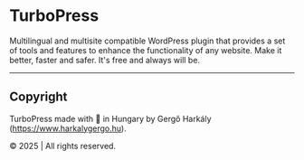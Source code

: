 # TurboPress

Multilingual and multisite compatible WordPress plugin that provides a set of tools and features to enhance the functionality of any website. Make it better, faster and safer. It's free and always will be.

---

## Copyright

TurboPress made with 💚 in Hungary by Gergő Harkály (https://www.harkalygergo.hu).

© 2025 | All rights reserved.
